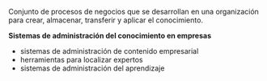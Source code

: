Conjunto de procesos de negocios que se desarrollan en una organización para crear, almacenar, transferir y aplicar el conocimiento.

**Sistemas de administración del conocimiento en empresas**

- sistemas de administración de contenido empresarial
- herramientas para localizar expertos
- sistemas de administración del aprendizaje


